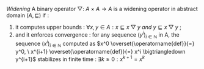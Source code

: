 *Widening*
A binary operator $\bigtriangledown : \ A \ \times \ A \rightarrow A$ is a widening operator in abstract domain $(A, \sqsubseteq)$ if :
1. it computes upper bounds : $\forall x,y \in A : x \sqsubseteq x \bigtriangledown y \ and \ y \sqsubseteq x\bigtriangledown y$ ;
2. and it enforces convergence : for any sequence $(y^i)_{i \in \mathbb{N}}$ in A, the sequence $(x^i)_{i \in \mathbb{N}}$ computed as $x^0 \overset{\operatorname{def}}{=} y^0, \ x^{i+1} \overset{\operatorname{def}}{=} x^i \bigtriangledown y^{i+1}$  stabilizes in finite time : $\exists k \geq 0 : x^{k+1} = x^k$ 